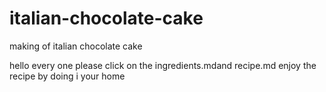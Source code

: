 # italian-chocolate-cake
making of italian chocolate cake
 
 hello every one please click on the ingredients.mdand recipe.md
 enjoy the recipe by doing i your home
